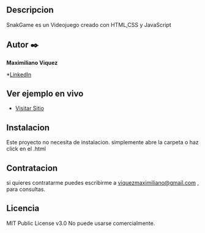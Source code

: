 ## Descripcion

SnakGame es un Videojuego creado con HTML,CSS y JavaScript

## Autor ✒️
**Maximiliano Viquez**

*[LinkedIn](https://www.linkedin.com/in/maximiliano-viquez/)


## Ver ejemplo en vivo
- [Visitar Sitio](https://maximilianoviquez.github.io/SnakGame/)


## Instalacion
Este proyecto no necesita de instalacion. simplemente abre la carpeta o haz click en el .html

## Contratacion
si quieres contratarme puedes escribirme a viquezmaximiliano@gmail.com , para consultas.

## Licencia
MIT Public License v3.0
No puede usarse comercialmente.
